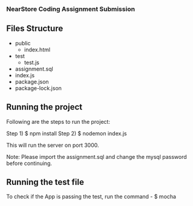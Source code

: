 ### NearStore Coding Assignment Submission

## Files Structure

- public
  - index.html
- test
  - test.js
- assignment.sql
- index.js
- package.json
- package-lock.json

## Running the project

Following are the steps to run the project:

Step 1) $ npm install
Step 2) $ nodemon index.js

This will run the server on port 3000.

Note: Please import the assignment.sql and change the mysql password before continuing.

## Running the test file

To check if the App is passing the test, run the command - \$ mocha
